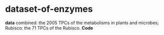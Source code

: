 # dataset-of-enzymes
**data** combined: the 2005 TPCs of the metabolisms in plants and microbes;
         Rubisco: the 71 TPCs of the Rubisco.
**Code**
